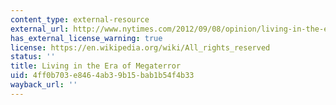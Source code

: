 ```yaml
---
content_type: external-resource
external_url: http://www.nytimes.com/2012/09/08/opinion/living-in-the-era-of-megaterror.html
has_external_license_warning: true
license: https://en.wikipedia.org/wiki/All_rights_reserved
status: ''
title: Living in the Era of Megaterror
uid: 4ff0b703-e846-4ab3-9b15-bab1b54f4b33
wayback_url: ''
---
```

